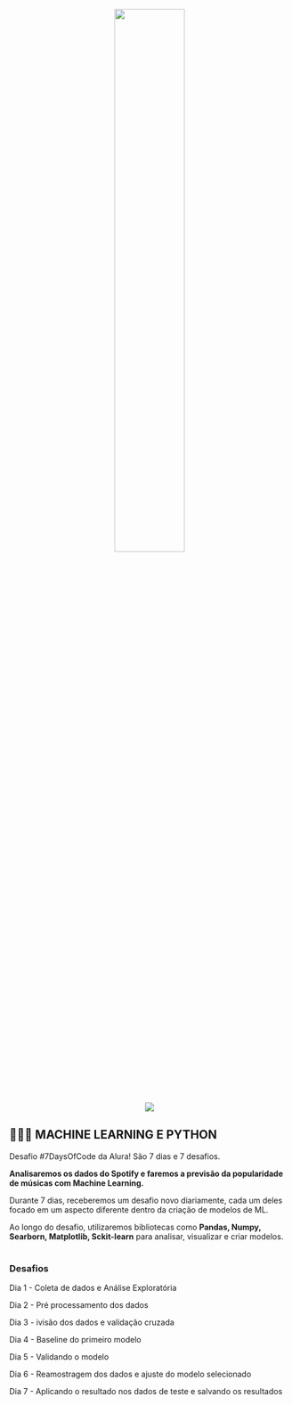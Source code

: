 <p align="center">
  <img src="https://github.com/letpires/7DaysOfCodeSpotifyML/blob/main/7daysofcode_logo.png" width=50%>
</p>

<p align="center">
<img src="https://img.shields.io/static/v1?label=Status&message=EM_ANDAMENTO&color=blue&style=for-the-badge"/>
</p>

<h2 align="left">
  👩🏻‍💻 MACHINE LEARNING E PYTHON
</h2>

Desafio #7DaysOfCode da Alura! São 7 dias e 7 desafios. 

**Analisaremos os dados do Spotify e faremos a previsão da popularidade de músicas com Machine Learning.**

Durante 7 dias, receberemos um desafio novo diariamente, cada um deles focado em um aspecto diferente dentro da criação de modelos de ML.

Ao longo do desafio, utilizaremos bibliotecas como **Pandas, Numpy, Searborn, Matplotlib, Sckit-learn** para analisar, visualizar e criar modelos.

#

### Desafios

Dia 1 - Coleta de dados e Análise Exploratória

Dia 2 - Pré processamento dos dados

Dia 3 - ivisão dos dados e validação cruzada

Dia 4 - Baseline do primeiro modelo

Dia 5 - Validando o modelo

Dia 6 - Reamostragem dos dados e ajuste do modelo selecionado

Dia 7 - Aplicando o resultado nos dados de teste e salvando os resultados


